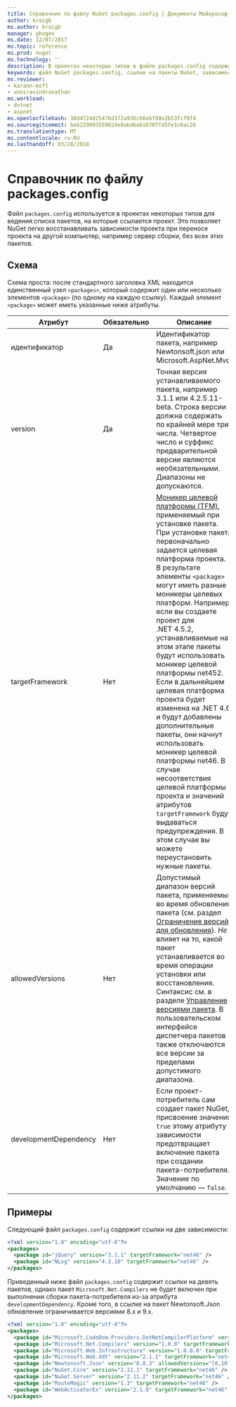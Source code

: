 ```yaml
---
title: Справочник по файлу NuGet packages.config | Документы Майкрософт
author: kraigb
ms.author: kraigb
manager: ghogen
ms.date: 12/07/2017
ms.topic: reference
ms.prod: nuget
ms.technology: ''
description: В проектах некоторых типов в файле packages.config содержится список пакетов NuGet, используемых в проекте.
keywords: файл NuGet packages.config, ссылки на пакеты NuGet, зависимости NuGet
ms.reviewer:
- karann-msft
- unniravindranathan
ms.workload:
- dotnet
- aspnet
ms.openlocfilehash: 38d4724d25476d372a936cb8ebf08e2b53fcf9f4
ms.sourcegitcommit: beb229893559824e8abd6ab16707fd5fe1c6ac26
ms.translationtype: MT
ms.contentlocale: ru-RU
ms.lasthandoff: 03/28/2018
---
```

# <a name="packagesconfig-reference"></a>Справочник по файлу packages.config

Файл `packages.config` используется в проектах некоторых типов для ведения списка пакетов, на которые ссылается проект. Это позволяет NuGet легко восстанавливать зависимости проекта при переносе проекта на другой компьютер, например сервер сборки, без всех этих пакетов.

## <a name="schema"></a>Схема

Схема проста: после стандартного заголовка XML находится единственный узел `<packages>`, который содержит один или несколько элементов `<package>` (по одному на каждую ссылку). Каждый элемент `<package>` может иметь указанные ниже атрибуты.

| Атрибут | Обязательно | Описание |
| --- | --- | --- |
| идентификатор | Да | Идентификатор пакета, например Newtonsoft.json или Microsoft.AspNet.Mvc. | 
| version | Да | Точная версия устанавливаемого пакета, например 3.1.1 или 4.2.5.11-beta. Строка версии должна содержать по крайней мере три числа. Четвертое число и суффикс предварительной версии являются необязательными. Диапазоны не допускаются. | 
| targetFramework | Нет | [Моникер целевой платформы (TFM)](target-frameworks.md), применяемый при установке пакета. При установке пакета первоначально задается целевая платформа проекта. В результате элементы `<package>` могут иметь разные моникеры целевых платформ. Например, если вы создаете проект для .NET 4.5.2, устанавливаемые на этом этапе пакеты будут использовать моникер целевой платформы net452. Если в дальнейшем целевая платформа проекта будет изменена на .NET 4.6 и будут добавлены дополнительные пакеты, они начнут использовать моникер целевой платформы net46. В случае несоответствия целевой платформы проекта и значений атрибутов `targetFramework` будут выдаваться предупреждения. В этом случае вы можете переустановить нужные пакеты. | 
| allowedVersions | Нет | Допустимый диапазон версий пакета, применяемый во время обновления пакета (см. раздел [Ограничение версий для обновления](../consume-packages/reinstalling-and-updating-packages.md#constraining-upgrade-versions)). *Не* влияет на то, какой пакет устанавливается во время операции установки или восстановления. Синтаксис см. в разделе [Управление версиями пакета](../reference/package-versioning.md#version-ranges-and-wildcards). В пользовательском интерфейсе диспетчера пакетов также отключаются все версии за пределами допустимого диапазона. | 
| developmentDependency | Нет | Если проект-потребитель сам создает пакет NuGet, присвоение значения `true` этому атрибуту зависимости предотвращает включение пакета при создании пакета-потребителя. Значение по умолчанию — `false`. | 

## <a name="examples"></a>Примеры

Следующий файл `packages.config` содержит ссылки на две зависимости:

```xml
<?xml version="1.0" encoding="utf-8"?>
<packages>
  <package id="jQuery" version="3.1.1" targetFramework="net46" />
  <package id="NLog" version="4.3.10" targetFramework="net46" />
</packages>
```

Приведенный ниже файл `packages.config` содержит ссылки на девять пакетов, однако пакет `Microsoft.Net.Compilers` не будет включен при выполнении сборки пакета-потребителя из-за атрибута `developmentDependency`. Кроме того, в ссылке на пакет Newtonsoft.Json обновление ограничивается версиями 8.x и 9.x.

```xml
<?xml version="1.0" encoding="utf-8"?>
<packages>
  <package id="Microsoft.CodeDom.Providers.DotNetCompilerPlatform" version="1.0.0" targetFramework="net46" />
  <package id="Microsoft.Net.Compilers" version="1.0.0" targetFramework="net46" developmentDependency="true" />
  <package id="Microsoft.Web.Infrastructure" version="1.0.0.0" targetFramework="net46" />
  <package id="Microsoft.Web.Xdt" version="2.1.1" targetFramework="net46" />
  <package id="Newtonsoft.Json" version="8.0.3" allowedVersions="[8,10)" targetFramework="net46" />
  <package id="NuGet.Core" version="2.11.1" targetFramework="net46" />
  <package id="NuGet.Server" version="2.11.2" targetFramework="net46" />
  <package id="RouteMagic" version="1.3" targetFramework="net46" />
  <package id="WebActivatorEx" version="2.1.0" targetFramework="net46" />
</packages>
```

